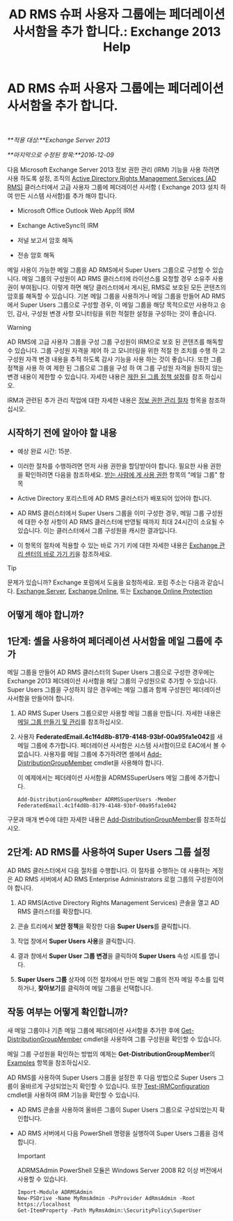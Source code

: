 ﻿---
title: 'AD RMS 슈퍼 사용자 그룹에는 페더레이션 사서함을 추가 합니다.: Exchange 2013 Help'
TOCTitle: AD RMS 슈퍼 사용자 그룹에는 페더레이션 사서함을 추가 합니다.
ms:assetid: 44618df9-54f0-4474-a450-dcba48a02901
ms:mtpsurl: https://technet.microsoft.com/ko-kr/library/Ee424431(v=EXCHG.150)
ms:contentKeyID: 50482988
ms.date: 05/22/2018
mtps_version: v=EXCHG.150
ms.translationtype: MT
---

# AD RMS 슈퍼 사용자 그룹에는 페더레이션 사서함을 추가 합니다.

 

_**적용 대상:**Exchange Server 2013_

_**마지막으로 수정된 항목:**2016-12-09_

다음 Microsoft Exchange Server 2013 정보 권한 관리 (IRM) 기능을 사용 하려면 사용 하도록 설정, 조직의 [Active Directory Rights Management Services (AD RMS)](https://technet.microsoft.com/en-us/library/hh831364.aspx) 클러스터에서 고급 사용자 그룹에 페더레이션 사서함 ( Exchange 2013 설치 하 여 만든 시스템 사서함)를 추가 해야 합니다.

  - Microsoft Office Outlook Web App의 IRM

  - Exchange ActiveSync의 IRM

  - 저널 보고서 암호 해독

  - 전송 암호 해독

메일 사용이 가능한 메일 그룹을 AD RMS에서 Super Users 그룹으로 구성할 수 있습니다. 메일 그룹의 구성원이 AD RMS 클러스터에 라이선스를 요청할 경우 소유주 사용권이 부여됩니다. 이렇게 하면 해당 클러스터에서 게시된, RMS로 보호된 모든 콘텐츠의 암호를 해독할 수 있습니다. 기본 메일 그룹을 사용하거나 메일 그룹을 만들어 AD RMS에서 Super Users 그룹으로 구성할 경우, 이 메일 그룹을 해당 목적으로만 사용하고 승인, 감사, 구성원 변경 사항 모니터링을 위한 적절한 설정을 구성하는 것이 좋습니다.


> [!WARNING]
> AD RMS에 고급 사용자 그룹을 구성 그룹 구성원이 IRM으로 보호 된 콘텐츠를 해독할 수 있습니다. 그룹 구성원 자격을 제어 하 고 모니터링을 위한 적절 한 조치를 수행 하 고 구성원 자격 변경 내용을 추적 하도록 감사 기능을 사용 하는 것이 좋습니다. 또한 그룹 정책을 사용 하 여 제한 된 그룹으로 그룹을 구성 하 여 그룹 구성원 자격을 원하지 않는 변경 내용이 제한할 수 있습니다. 자세한 내용은 <A href="https://technet.microsoft.com/en-us/library/cc756802(v=ws.10).aspx">제한 된 그룹 정책 설정</A>를 참조 하십시오.



IRM과 관련된 추가 관리 작업에 대한 자세한 내용은 [정보 권한 관리 절차](information-rights-management-procedures-exchange-2013-help.md) 항목을 참조하십시오.

## 시작하기 전에 알아야 할 내용

  - 예상 완료 시간: 15분.

  - 이러한 절차를 수행하려면 먼저 사용 권한을 할당받아야 합니다. 필요한 사용 권한을 확인하려면 다음을 참조하세요. [받는 사람에 게 사용 권한](recipients-permissions-exchange-2013-help.md) 항목의 "메일 그룹" 항목

  - Active Directory 포리스트에 AD RMS 클러스터가 배포되어 있어야 합니다.

  - AD RMS 클러스터에서 Super Users 그룹을 이미 구성한 경우, 메일 그룹 구성원에 대한 수정 사항이 AD RMS 클러스터에 반영될 때까지 최대 24시간이 소요될 수 있습니다. 이는 클러스터에서 그룹 구성원을 캐시한 결과입니다.

  - 이 항목의 절차에 적용할 수 있는 바로 가기 키에 대한 자세한 내용은 [Exchange 관리 센터의 바로 가기 키](keyboard-shortcuts-in-the-exchange-admin-center-exchange-online-protection-help.md)을 참조하세요.


> [!TIP]
> 문제가 있습니까? Exchange 포럼에서 도움을 요청하세요. 포럼 주소는 다음과 같습니다. <A href="https://go.microsoft.com/fwlink/p/?linkid=60612">Exchange Server</A>, <A href="https://go.microsoft.com/fwlink/p/?linkid=267542">Exchange Online</A>, 또는 <A href="https://go.microsoft.com/fwlink/p/?linkid=285351">Exchange Online Protection</A>



## 어떻게 해야 합니까?

## 1단계: 셸을 사용하여 페더레이션 사서함을 메일 그룹에 추가

메일 그룹을 만들어 AD RMS 클러스터의 Super Users 그룹으로 구성한 경우에는 Exchange 2013 페더레이션 사서함을 해당 그룹의 구성원으로 추가할 수 있습니다. Super Users 그룹을 구성하지 않은 경우에는 메일 그룹과 함께 구성원인 페더레이션 사서함을 만들어야 합니다.

1.  AD RMS Super Users 그룹으로만 사용할 메일 그룹을 만듭니다. 자세한 내용은 [메일 그룹 만들기 및 관리](create-and-manage-distribution-groups-exchange-2013-help.md)를 참조하십시오.

2.  사용자 **FederatedEmail.4c1f4d8b-8179-4148-93bf-00a95fa1e042**를 새 메일 그룹에 추가합니다. 페더레이션 사서함은 시스템 사서함이므로 EAC에서 볼 수 없습니다. 사용자를 메일 그룹에 추가하려면 셸에서 [Add-DistributionGroupMember](https://technet.microsoft.com/ko-kr/library/bb124340\(v=exchg.150\)) cmdlet을 사용해야 합니다.
    
    이 예제에서는 페더레이션 사서함을 ADRMSSuperUsers 메일 그룹에 추가합니다.
    
        Add-DistributionGroupMember ADRMSSuperUsers -Member FederatedEmail.4c1f4d8b-8179-4148-93bf-00a95fa1e042

구문과 매개 변수에 대한 자세한 내용은 [Add-DistributionGroupMember](https://technet.microsoft.com/ko-kr/library/bb124340\(v=exchg.150\))를 참조하십시오.

## 2단계: AD RMS를 사용하여 Super Users 그룹 설정

AD RMS 클러스터에서 다음 절차를 수행합니다. 이 절차를 수행하는 데 사용하는 계정은 AD RMS 서버에서 AD RMS Enterprise Administrators 로컬 그룹의 구성원이어야 합니다.

1.  AD RMS(Active Directory Rights Management Services) 콘솔을 열고 AD RMS 클러스터를 확장합니다.

2.  콘솔 트리에서 **보안 정책**을 확장한 다음 **Super Users**를 클릭합니다.

3.  작업 창에서 **Super Users 사용**을 클릭합니다.

4.  결과 창에서 **Super User 그룹 변경**을 클릭하여 **Super Users** 속성 시트를 엽니다.

5.  **Super Users 그룹** 상자에 이전 절차에서 만든 메일 그룹의 전자 메일 주소를 입력하거나, **찾아보기**를 클릭하여 메일 그룹을 선택합니다.

## 작동 여부는 어떻게 확인합니까?

새 메일 그룹이나 기존 메일 그룹에 페더레이션 사서함을 추가한 후에 [Get-DistributionGroupMember](https://technet.microsoft.com/ko-kr/library/aa996367\(v=exchg.150\)) cmdlet을 사용하여 그룹 구성원을 확인할 수 있습니다.

메일 그룹 구성원을 확인하는 방법의 예제는 **Get-DistributionGroupMember**의 [Examples](https://technet.microsoft.com/ko-kr/aa996367\(exchg.150\)#examples) 항목을 참조하십시오.

AD RMS를 사용하여 Super Users 그룹을 설정한 후 다음 방법으로 Super Users 그룹이 올바르게 구성되었는지 확인할 수 있습니다. 또한 [Test-IRMConfiguration](https://technet.microsoft.com/ko-kr/library/dd979798\(v=exchg.150\)) cmdlet을 사용하여 IRM 기능을 확인할 수 있습니다.

  - AD RMS 콘솔을 사용하여 올바른 그룹이 Super Users 그룹으로 구성되었는지 확인합니다.

  - AD RMS 서버에서 다음 PowerShell 명령을 실행하여 Super Users 그룹을 검색합니다.
    

    > [!IMPORTANT]
    > ADRMSAdmin PowerShell 모듈은 Windows Server 2008 R2 이상 버전에서 사용할 수 있습니다.

    
        Import-Module ADRMSAdmin
        New-PSDrive -Name MyRmsAdmin -PsProvider AdRmsAdmin -Root https://localhost 
        Get-ItemProperty -Path MyRmsAdmin:\SecurityPolicy\SuperUser

